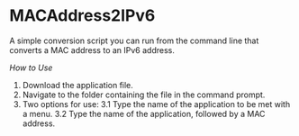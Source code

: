 # MACAddress2IPv6
A simple conversion script you can run from the command line that converts a MAC address to an IPv6 address.

*How to Use*
1. Download the application file.
2. Navigate to the folder containing the file in the command prompt.
3. Two options for use:
  3.1 Type the name of the application to be met with a menu.
  3.2 Type the name of the application, followed by a MAC address.
